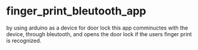 # finger_print_bleutooth_app

by using arduino as a device for door lock this app comminuctes with the device, through bleutooth, and opens the door lock if the users finger print is recognized.

